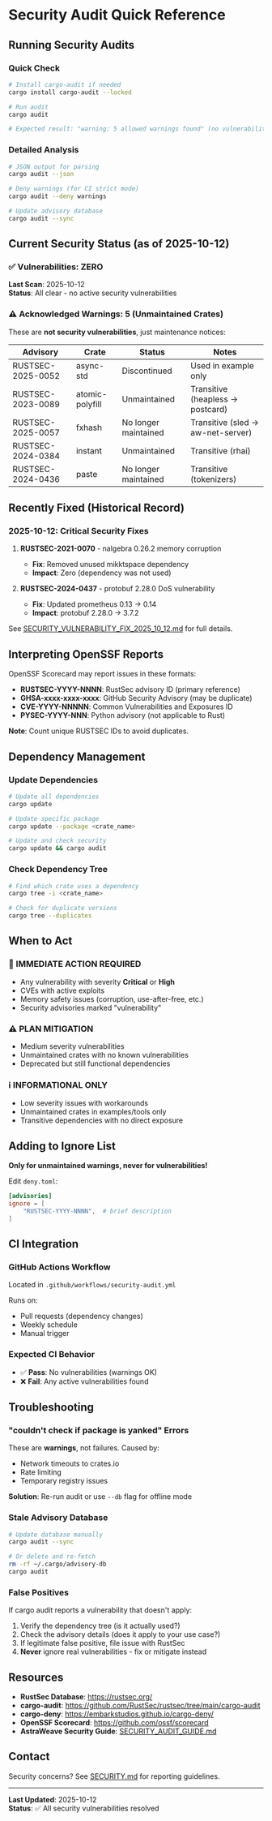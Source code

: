 # Security Audit Quick Reference

## Running Security Audits

### Quick Check
```bash
# Install cargo-audit if needed
cargo install cargo-audit --locked

# Run audit
cargo audit

# Expected result: "warning: 5 allowed warnings found" (no vulnerabilities)
```

### Detailed Analysis
```bash
# JSON output for parsing
cargo audit --json

# Deny warnings (for CI strict mode)
cargo audit --deny warnings

# Update advisory database
cargo audit --sync
```

## Current Security Status (as of 2025-10-12)

### ✅ Vulnerabilities: ZERO

**Last Scan**: 2025-10-12  
**Status**: All clear - no active security vulnerabilities

### ⚠️ Acknowledged Warnings: 5 (Unmaintained Crates)

These are **not security vulnerabilities**, just maintenance notices:

| Advisory | Crate | Status | Notes |
|----------|-------|--------|-------|
| RUSTSEC-2025-0052 | async-std | Discontinued | Used in example only |
| RUSTSEC-2023-0089 | atomic-polyfill | Unmaintained | Transitive (heapless → postcard) |
| RUSTSEC-2025-0057 | fxhash | No longer maintained | Transitive (sled → aw-net-server) |
| RUSTSEC-2024-0384 | instant | Unmaintained | Transitive (rhai) |
| RUSTSEC-2024-0436 | paste | No longer maintained | Transitive (tokenizers) |

## Recently Fixed (Historical Record)

### 2025-10-12: Critical Security Fixes

1. **RUSTSEC-2021-0070** - nalgebra 0.26.2 memory corruption
   - **Fix**: Removed unused mikktspace dependency
   - **Impact**: Zero (dependency was not used)

2. **RUSTSEC-2024-0437** - protobuf 2.28.0 DoS vulnerability
   - **Fix**: Updated prometheus 0.13 → 0.14
   - **Impact**: protobuf 2.28.0 → 3.7.2

See [SECURITY_VULNERABILITY_FIX_2025_10_12.md](root-archive/SECURITY_VULNERABILITY_FIX_2025_10_12.md) for full details.

## Interpreting OpenSSF Reports

OpenSSF Scorecard may report issues in these formats:

- **RUSTSEC-YYYY-NNNN**: RustSec advisory ID (primary reference)
- **GHSA-xxxx-xxxx-xxxx**: GitHub Security Advisory (may be duplicate)
- **CVE-YYYY-NNNNN**: Common Vulnerabilities and Exposures ID
- **PYSEC-YYYY-NNN**: Python advisory (not applicable to Rust)

**Note**: Count unique RUSTSEC IDs to avoid duplicates.

## Dependency Management

### Update Dependencies
```bash
# Update all dependencies
cargo update

# Update specific package
cargo update --package <crate_name>

# Update and check security
cargo update && cargo audit
```

### Check Dependency Tree
```bash
# Find which crate uses a dependency
cargo tree -i <crate_name>

# Check for duplicate versions
cargo tree --duplicates
```

## When to Act

### 🚨 IMMEDIATE ACTION REQUIRED
- Any vulnerability with severity **Critical** or **High**
- CVEs with active exploits
- Memory safety issues (corruption, use-after-free, etc.)
- Security advisories marked "vulnerability"

### ⚠️ PLAN MITIGATION
- Medium severity vulnerabilities
- Unmaintained crates with no known vulnerabilities
- Deprecated but still functional dependencies

### ℹ️ INFORMATIONAL ONLY
- Low severity issues with workarounds
- Unmaintained crates in examples/tools only
- Transitive dependencies with no direct exposure

## Adding to Ignore List

**Only for unmaintained warnings, never for vulnerabilities!**

Edit `deny.toml`:
```toml
[advisories]
ignore = [
    "RUSTSEC-YYYY-NNNN",  # brief description
]
```

## CI Integration

### GitHub Actions Workflow
Located in `.github/workflows/security-audit.yml`

Runs on:
- Pull requests (dependency changes)
- Weekly schedule
- Manual trigger

### Expected CI Behavior
- ✅ **Pass**: No vulnerabilities (warnings OK)
- ❌ **Fail**: Any active vulnerabilities found

## Troubleshooting

### "couldn't check if package is yanked" Errors
These are **warnings**, not failures. Caused by:
- Network timeouts to crates.io
- Rate limiting
- Temporary registry issues

**Solution**: Re-run audit or use `--db` flag for offline mode

### Stale Advisory Database
```bash
# Update database manually
cargo audit --sync

# Or delete and re-fetch
rm -rf ~/.cargo/advisory-db
cargo audit
```

### False Positives
If cargo audit reports a vulnerability that doesn't apply:
1. Verify the dependency tree (is it actually used?)
2. Check the advisory details (does it apply to your use case?)
3. If legitimate false positive, file issue with RustSec
4. **Never** ignore real vulnerabilities - fix or mitigate instead

## Resources

- **RustSec Database**: https://rustsec.org/
- **cargo-audit**: https://github.com/RustSec/rustsec/tree/main/cargo-audit
- **cargo-deny**: https://embarkstudios.github.io/cargo-deny/
- **OpenSSF Scorecard**: https://github.com/ossf/scorecard
- **AstraWeave Security Guide**: [SECURITY_AUDIT_GUIDE.md](SECURITY_AUDIT_GUIDE.md)

## Contact

Security concerns? See [SECURITY.md](../SECURITY.md) for reporting guidelines.

---

**Last Updated**: 2025-10-12  
**Status**: ✅ All security vulnerabilities resolved
